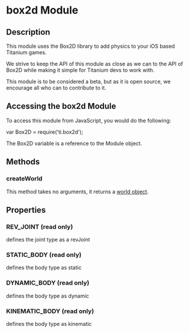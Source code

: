 # box2d Module

## Description

This module uses the Box2D library to add physics to your iOS based Titanium games.

We strive to keep the API of this module as close as we can to the API of Box2D while making it simple for Titanium devs to work with.

This module is to be considered a beta, but as it is open source, we encourage all who can to contribute to it.

## Accessing the box2d Module

To access this module from JavaScript, you would do the following:

  var Box2D = require('ti.box2d');

The Box2D variable is a reference to the Module object.  

## Methods

### createWorld

This method takes no arguments, it returns a [world object][].


## Properties
### REV_JOINT (read only)
defines the joint type as a revJoint

### STATIC_BODY (read only)
defines the body type as static

### DYNAMIC_BODY (read only)
defines the body type as dynamic

### KINEMATIC_BODY (read only)
defines the body type as kinematic

[world object]: world.md